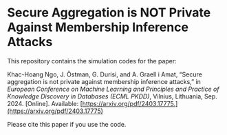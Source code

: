 # Secure Aggregation is NOT Private Against Membership Inference Attacks

This repository contains the simulation codes for the paper:

Khac-Hoang Ngo, J. Östman, G. Durisi, and A. Graell i Amat, “Secure aggregation is not private against membership inference attacks,” in _European Conference on Machine Learning and Principles and Practice of Knowledge Discovery in Databases (ECML PKDD)_, Vilnius, Lithuania, Sep. 2024. [Online]. Available: [https://arxiv.org/pdf/2403.17775.](https://arxiv.org/pdf/2403.17775)

Please cite this paper if you use the code.
